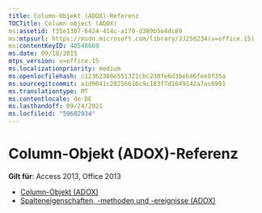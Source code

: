 ```yaml
---
title: Column-Objekt (ADOX)-Referenz
TOCTitle: Column object (ADOX)
ms:assetid: f35e1307-6424-414c-a170-d389b5e4dc89
ms:mtpsurl: https://msdn.microsoft.com/library/JJ250234(v=office.15)
ms:contentKeyID: 48548669
ms.date: 09/18/2015
mtps_version: v=office.15
ms.localizationpriority: medium
ms.openlocfilehash: c12362388e551321cbc230fe6d3beb46fee8f35a
ms.sourcegitcommit: a1d9041c20256616c9c183f7d1049142a7ac6991
ms.translationtype: MT
ms.contentlocale: de-DE
ms.lasthandoff: 09/24/2021
ms.locfileid: "59602934"
---
```

# <a name="column-object-adox-reference"></a>Column-Objekt (ADOX)-Referenz

**Gilt für**: Access 2013, Office 2013

- [Column-Objekt (ADOX)](column-object-adox.md)
- [Spalteneigenschaften, -methoden und -ereignisse (ADOX)](column-properties-methods-and-events-adox.md)

